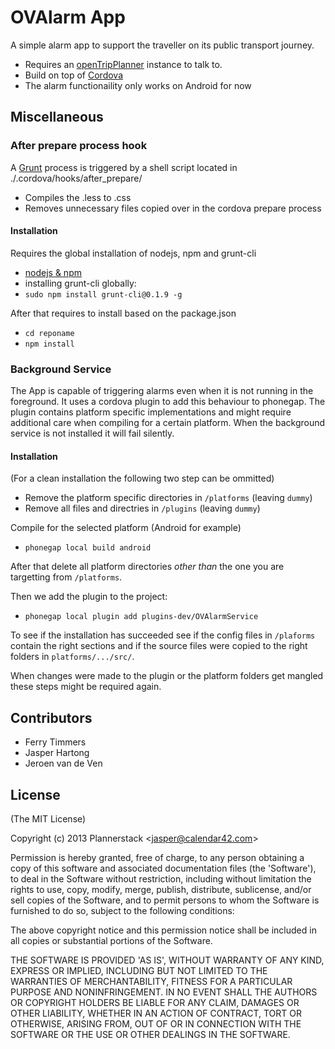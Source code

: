 # OVAlarm App

A simple alarm app to support the traveller on its public transport journey.

* Requires an [openTripPlanner](https://github.com/opentripplanner/OpenTripPlanner/wiki) instance to talk to.
* Build on top of [Cordova](cordova.apache.org/)
* The alarm functionaility only works on Android for now

## Miscellaneous

### After prepare process hook

A [Grunt](http://gruntjs.com/) process is triggered by a shell script located in ./.cordova/hooks/after_prepare/

* Compiles the .less to .css
* Removes unnecessary files copied over in the cordova prepare process

#### Installation

Requires the global installation of nodejs, npm and grunt-cli

* [nodejs & npm](http://nodejs.org)
* installing grunt-cli globally:
* `sudo npm install grunt-cli@0.1.9 -g`

After that requires to install based on the package.json

* `cd reponame`
* `npm install`

### Background Service

The App is capable of triggering alarms even when it is not running in the foreground. It uses a cordova plugin to add this behaviour to phonegap. The plugin contains platform specific implementations and might require additional care when compiling for a certain platform. When the background service is not installed it will fail silently.

#### Installation

(For a clean installation the following two step can be ommitted)

* Remove the platform specific directories in `/platforms` (leaving `dummy`)
* Remove all files and directries in `/plugins` (leaving `dummy`)

Compile for the selected platform (Android for example)

* `phonegap local build android`

After that delete all platform directories *other than* the one you are targetting from `/platforms`.

Then we add the plugin to the project:

* `phonegap local plugin add plugins-dev/OVAlarmService`

To see if the installation has succeeded see if the config files in `/plaforms` contain the right sections and if the source files were copied to the right folders in `platforms/.../src/`.

When changes were made to the plugin or the platform folders get mangled these steps might be required again.

## Contributors

* Ferry Timmers
* Jasper Hartong
* Jeroen van de Ven

## License

(The MIT License)

Copyright (c) 2013 Plannerstack &lt;jasper@calendar42.com&gt;

Permission is hereby granted, free of charge, to any person obtaining
a copy of this software and associated documentation files (the
'Software'), to deal in the Software without restriction, including
without limitation the rights to use, copy, modify, merge, publish,
distribute, sublicense, and/or sell copies of the Software, and to
permit persons to whom the Software is furnished to do so, subject to
the following conditions:

The above copyright notice and this permission notice shall be
included in all copies or substantial portions of the Software.

THE SOFTWARE IS PROVIDED 'AS IS', WITHOUT WARRANTY OF ANY KIND,
EXPRESS OR IMPLIED, INCLUDING BUT NOT LIMITED TO THE WARRANTIES OF
MERCHANTABILITY, FITNESS FOR A PARTICULAR PURPOSE AND NONINFRINGEMENT.
IN NO EVENT SHALL THE AUTHORS OR COPYRIGHT HOLDERS BE LIABLE FOR ANY
CLAIM, DAMAGES OR OTHER LIABILITY, WHETHER IN AN ACTION OF CONTRACT,
TORT OR OTHERWISE, ARISING FROM, OUT OF OR IN CONNECTION WITH THE
SOFTWARE OR THE USE OR OTHER DEALINGS IN THE SOFTWARE.
